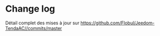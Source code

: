 Change log
==========
Détail complet des mises à jour sur  https://github.com/Flobul/Jeedom-TendaAC//commits/master
